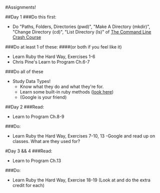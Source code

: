 #Assignments!

##Day 1
###Do this first:
- Do "Paths, Folders, Directories (pwd)", "Make A Directory (mkdir)", "Change Directory (cd)", "List Directory (ls)" of [The Command Line Crash Course](http://cli.learncodethehardway.org/book/)

###Do at least 1 of these:
####(or both if you feel like it)
- Learn Ruby the Hard Way, Exercises 1-6
- Chris Pine's Learn to Program Ch.6-7

###Do all of these
- Study Data Types!
  - Know what they do and what they're for.
  - Learn some built-in ruby methods ([look here](http://ruby-doc.com/))
  - (Google is your friend)

##Day 2
###Read:
- Learn to Program Ch.8-9

###Do:
- Learn Ruby the Hard Way, Exercises 7-10, 13
-Google and read up on classes. What are they used for?

#Day 3 && 4
###Read:
- Learn to Program Ch.13

###Do:
- Learn Ruby the Hard Way, Exercise 18-19 (Look at and do the extra credit for each)
